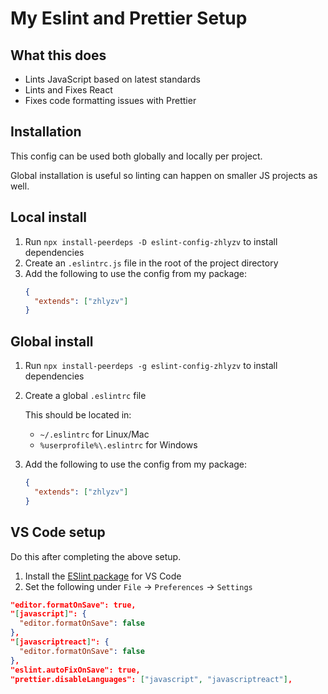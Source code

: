 # My Eslint and Prettier Setup

## What this does

- Lints JavaScript based on latest standards
- Lints and Fixes React
- Fixes code formatting issues with Prettier

## Installation

This config can be used both globally and locally per project.

Global installation is useful so linting can happen on smaller JS projects as well.

## Local install

1. Run `npx install-peerdeps -D eslint-config-zhlyzv` to install dependencies
2. Create an `.eslintrc.js` file in the root of the project directory
3. Add the following to use the config from my package:
   ```json
   {
     "extends": ["zhlyzv"]
   }
   ```

## Global install

1. Run `npx install-peerdeps -g eslint-config-zhlyzv` to install dependencies
2. Create a global `.eslintrc` file

   This should be located in:

   - `~/.eslintrc` for Linux/Mac
   - `%userprofile%\.eslintrc` for Windows

3. Add the following to use the config from my package:
   ```json
   {
     "extends": ["zhlyzv"]
   }
   ```

## VS Code setup

Do this after completing the above setup.

1. Install the [ESlint package]('https://marketplace.visualstudio.com/items?itemName=dbaeumer.vscode-eslint') for VS Code
2. Set the following under `File` -> `Preferences` -> `Settings`

```json
"editor.formatOnSave": true,
"[javascript]": {
  "editor.formatOnSave": false
},
"[javascriptreact]": {
  "editor.formatOnSave": false
},
"eslint.autoFixOnSave": true,
"prettier.disableLanguages": ["javascript", "javascriptreact"],
```
